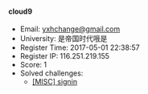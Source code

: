 #### cloud9  

* Email: yxhchange@gmail.com  
* University: 是帝国时代哦是  
* Register Time: 2017-05-01 22:38:57  
* Register IP: 116.251.219.155  
* Score: 1  
* Solved challenges: 
  * [[MISC] signin](https://github.com/SniperOJ/Challenges/blob/master/web/signin.json)  
